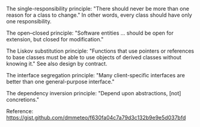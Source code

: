
The single-responsibility principle: "There should never be more than one reason for a class to change." In other words, every class should have only one responsibility.

The open–closed principle: "Software entities ... should be open for extension, but closed for modification."

The Liskov substitution principle: "Functions that use pointers or references to base classes must be able to use objects of derived classes without knowing it." See also design by contract.

The interface segregation principle: "Many client-specific interfaces are better than one general-purpose interface."

The dependency inversion principle: "Depend upon abstractions, [not] concretions."



Reference: https://gist.github.com/dmmeteo/f630fa04c7a79d3c132b9e9e5d037bfd

